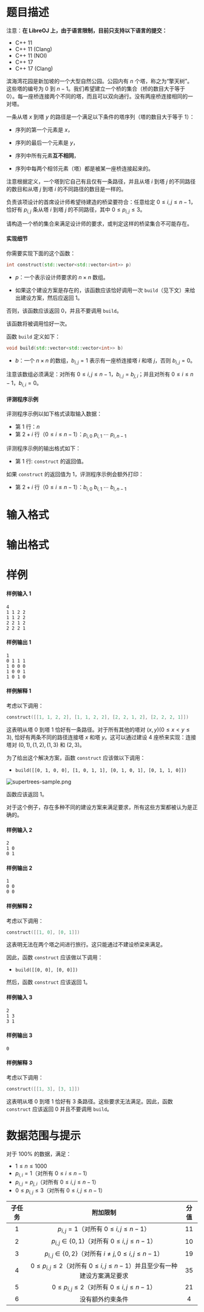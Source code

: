 
# 题目描述

注意：**在 LibreOJ 上，由于语言限制，目前只支持以下语言的提交：**
- C++ 11
- C++ 11 (Clang)
- C++ 11 (NOI)
- C++ 17
- C++ 17 (Clang)

滨海湾花园是新加坡的⼀个⼤型⾃然公园。公园内有 $n$ 个塔，称之为“擎天树”。这些塔的编号为 $0$ 到 $n-1$。我们希望建⽴⼀个桥的集合（桥的数⽬⼤于等于 $0$）。每⼀座桥连接两个不同的塔，而且可以双向通⾏。没有两座桥连接相同的⼀对塔。

一条从塔 $x$ 到塔 $y$ 的路径是一个满足以下条件的塔序列（塔的数目大于等于 $1$）：

- 序列的第⼀个元素是 $x$，

- 序列的最后⼀个元素是 $y$，

- 序列中所有元素**互不相同**，

- 序列中每两个相邻元素（塔）都是被某⼀座桥连接起来的。

注意根据定义，⼀个塔到它⾃⼰有且仅有⼀条路径，并且从塔 $i$ 到塔 $j$ 的不同路径的数⽬和从塔 $j$ 到塔 $i$ 的不同路径的数⽬是⼀样的。

负责该项设计的⾸席设计师希望待建造的桥梁要符合：任意给定 $0\le i,j\le n-1$，恰好有 $p_{i,j}$ 条从塔 $i$ 到塔 $j$ 的不同路径，其中 $0\le p_{i,j}\le 3$。

请构造⼀个桥的集合来满⾜设计师的要求，或判定这样的桥梁集合不可能存在。

#### 实现细节

你需要实现下⾯的这个函数：

```cpp
int construct(std::vector<std::vector<int>> p)
```

- $p$：⼀个表示设计师要求的 $n\times n$ 数组。

- 如果这个建设⽅案是存在的，该函数应该恰好调⽤⼀次 `build`（⻅下⽂）来给出建设⽅案，然后应返回 $1$。

否则，该函数应该返回 $0$，并且不要调⽤ `build`。

该函数将被调⽤恰好⼀次。

函数 `build` 定义如下：

```cpp
void build(std::vector<std::vector<int>> b)
```

- $b$：⼀个 $n\times n$ 的数组，$b_{i,j}=1$ 表示有⼀座桥连接塔 $i$ 和塔 $j$，否则 $b_{i,j}=0$。

注意该数组必须满⾜：对所有 $0\le i,j\le n-1$，$b_{i,j} = b_{j,i}$；并且对所有 $0\le i\le n-1$，$b_{i,i}=0$。

#### 评测程序示例

评测程序示例以如下格式读取输⼊数据：

- 第 $1$ ⾏：$n$
- 第 $2+i$ ⾏（$0\le i\le n-1$）：$p_{i,0}\ p_{i,1}\ \cdots\ p_{i,n-1}$

评测程序示例的输出格式如下：

- 第 $1$ ⾏: `construct` 的返回值。

如果 `construct` 的返回值为 $1$，评测程序示例会额外打印：

- 第 $2+i$ ⾏（$0\le i\le n-1$）：$b_{i,0}\ b_{i,1}\ \cdots\ b_{i,n-1}$


# 输入格式



# 输出格式



# 样例

#### 样例输入 1

```plain
4
1 1 2 2
1 1 2 2
2 2 1 2
2 2 2 1
```

#### 样例输出 1

```plain
1
0 1 1 1
1 0 0 0
1 0 0 1
1 0 1 0
```

#### 样例解释 1

考虑以下调⽤：

```cpp
construct([[1, 1, 2, 2], [1, 1, 2, 2], [2, 2, 1, 2], [2, 2, 2, 1]])
```

这表明从塔 $0$ 到塔 $1$ 恰好有⼀条路径。对于所有其他的塔对 $(x, y) (0\le x < y\le 3)$, 恰好有两条不同的路径连接塔 $x$ 和塔 $y$。这可以通过建设 $4$ 座桥来实现：连接塔对 $(0, 1), (1, 2), (1, 3)$ 和 $(2, 3)$。

为了给出这个解决⽅案，函数 `construct` 应该做以下调⽤：

- `build([[0, 1, 0, 0], [1, 0, 1, 1], [0, 1, 0, 1], [0, 1, 1, 0]])`

![supertrees-sample.png](/source/loj/3365/img/aHR0cHM6Ly9sb2otaW1nLnVweXVuLm1lbmNpLm1lbXNldDAuY24vMjAyMC8wOS8xNy81ZjYzMmI3ODM1N2E3LnBuZw==.png)

函数应该返回 $1$。

对于这个例⼦，存在多种不同的建设⽅案来满⾜要求，所有这些⽅案都被认为是正确的。

#### 样例输入 2

```plain
2
1 0
0 1
```

#### 样例输出 2

```plain
1
0 0
0 0
```

#### 样例解释 2

考虑以下调⽤：

```cpp
construct([[1, 0], [0, 1]])
```

这表明⽆法在两个塔之间进⾏旅⾏。这只能通过不建设桥梁来满⾜。

因此，函数 `construct` 应该做以下调⽤：

- `build([[0, 0], [0, 0]])`

然后，函数 `construct` 应该返回 $1$。

#### 样例输入 3

```plain
2
1 3
3 1
```

#### 样例输出 3

```plain
0
```

#### 样例解释 3

考虑以下调⽤：

```cpp
construct([[1, 3], [3, 1]])
```

这表明从塔 $0$ 到塔 $1$ 恰好有 $3$ 条路径。这些要求⽆法满⾜。因此，函数 `construct` 应该返回 $0$ 并且不要调⽤ `build`。


# 数据范围与提示

对于 $100\%$ 的数据，满足：

- $1\le n\le 1000$
- $p_{i,i}=1$（对所有 $0\le i\le n-1$）
- $p_{i,j}=p_{j,i}$（对所有 $0\le i,j\le n-1$）
- $0\le p_{i,j}\le 3$（对所有 $0\le i, j\le n-1$）

| 子任务 |                           附加限制                           | 分值 |
| :----: | :----------------------------------------------------------: | :--: |
|  $1$   |           $p_{i,j}=1$（对所有 $0\le i,j\le n-1$）            | $11$ |
|  $2$   |       $p_{i,j}\in \{0,1\}$（对所有 $0\le i,j\le n-1$）       | $10$ |
|  $3$   |   $p_{i,j}\in \{0,2\}$（对所有 $i\neq j,0\le i,j\le n-1$）   | $19$ |
|  $4$   | $0\le p_{i,j}\le 2$（对所有 $0\le i,j\le n-1$）并且至少有一种建设方案满足要求 | $35$ |
|  $5$   |       $0\le p_{i,j}\le 2$（对所有 $0\le i,j\le n-1$）        | $21$ |
|  $6$   |                       没有额外约束条件                       | $4$  |



